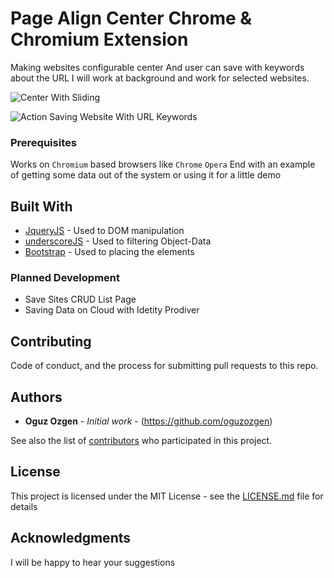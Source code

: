 # Page Align Center Chrome & Chromium Extension

Making websites configurable center
And user can save with keywords about the URL 
I will work at background and work for selected websites.


![Center With Sliding](https://media.giphy.com/media/gFo5g1FoIbg21U7VcG/giphy.gif)


![Action Saving Website With URL Keywords](https://media.giphy.com/media/SA6nhdz8diiG4sVP9v/giphy.gif)


### Prerequisites
Works on `Chromium` based browsers like 
 `Chrome`
 `Opera`
End with an example of getting some data out of the system or using it for a little demo


## Built With

* [JqueryJS](https://blog.jquery.com/2016/09/22/jquery-3-1-1-released/) - Used to DOM manipulation
* [underscoreJS](https://underscorejs.org) - Used to filtering Object-Data
* [Bootstrap](https://getbootstrap.com/docs/3.3/getting-started/) - Used to placing the elements


### Planned Development 
 
* Save Sites CRUD List Page
* Saving Data on Cloud with Idetity Prodiver


## Contributing

Code of conduct, and the process for submitting pull requests to this repo.


## Authors

* **Oguz Ozgen** - *Initial work* - (https://github.com/oguzozgen)

See also the list of [contributors](https://github.com/your/project/contributors) who participated in this project.

## License

This project is licensed under the MIT License - see the [LICENSE.md](LICENSE.md) file for details

## Acknowledgments

I will be happy to hear your suggestions
